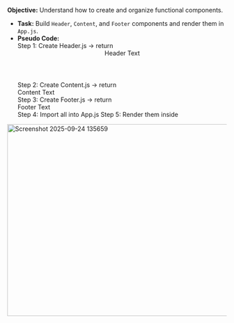 **Objective:** Understand how to create and organize functional components.  
- **Task:** Build `Header`, `Content`, and `Footer` components and render them in `App.js`.  
- **Pseudo Code:**  
Step 1: Create Header.js → return <header>Header Text</header>
Step 2: Create Content.js → return <main>Content Text</main>
Step 3: Create Footer.js → return <footer>Footer Text</footer>
Step 4: Import all into App.js
Step 5: Render them inside <div>
<img width="738" height="441" alt="Screenshot 2025-09-24 135659" src="https://github.com/user-attachments/assets/dc1ab765-d1e5-4ea0-bdca-b9bd5668d0f6" />
